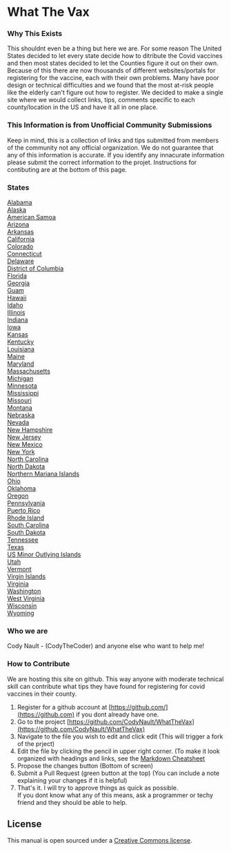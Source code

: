 # What The Vax

### Why This Exists
This shouldnt even be a thing but here we are. For some reason The United States decided to let every state decide how to ditribute the Covid vaccines and then most states decided to let the Counties figure it out on their own. Because of this there are now thousands of different websites/portals for registering for the vaccine, each with their own problems. Many have poor design or technical difficulties and we found that the most at-risk people like the elderly can't figure out how to register. We decided to make a single site where we would collect links, tips, comments specific to each county/location in the US and have it all in one place.

### This Information is from Unofficial Community Submissions 
Keep in mind, this is a collection of links and tips submitted from members of the community not any official organization. We do not guarantee that any of this information is accurate. If you identify any innacurate information please submit the correct information to the projet. Instructions for contibuting are at the bottom of this page.


### States

[Alabama](Alabama/README.md) \
[Alaska](Alaska/README.md) \
[American Samoa](American_Samoa/README.md) \
[Arizona](Arizona/README.md) \
[Arkansas](Arkansas/README.md) \
[California](California/README.md) \
[Colorado](Colorado/README.md) \
[Connecticut](Connecticut/README.md) \
[Delaware](Delaware/README.md) \
[District of Columbia](District_of_Columbia/README.md) \
[Florida](Florida/README.md) \
[Georgia](Georgia/README.md) \
[Guam](Guam/README.md) \
[Hawaii](Hawaii/README.md) \
[Idaho](Idaho/README.md) \
[Illinois](Illinois/README.md) \
[Indiana](Indiana/README.md) \
[Iowa](Iowa/README.md) \
[Kansas](Kansas/README.md) \
[Kentucky](Kentucky/README.md) \
[Louisiana](Louisiana/README.md) \
[Maine](Maine/README.md) \
[Maryland](Maryland/README.md) \
[Massachusetts](Massachusetts/README.md) \
[Michigan](Michigan/README.md) \
[Minnesota](Minnesota/README.md) \
[Mississippi](Mississippi/README.md) \
[Missouri](Missouri/README.md) \
[Montana](Montana/README.md) \
[Nebraska](Nebraska/README.md) \
[Nevada](Nevada/README.md) \
[New Hampshire](New_Hampshire/README.md) \
[New Jersey](New_Jersey/README.md) \
[New Mexico](New_Mexico/README.md) \
[New York](New_York/README.md) \
[North Carolina](North_Carolina/README.md) \
[North Dakota](North_Dakota/README.md) \
[Northern Mariana Islands](Northern_Mariana_Islands/README.md) \
[Ohio](Ohio/README.md) \
[Oklahoma](Oklahoma/README.md) \
[Oregon](Oregon/README.md) \
[Pennsylvania](Pennsylvania/README.md) \
[Puerto Rico](Puerto_Rico/README.md) \
[Rhode Island](Rhode_Island/README.md) \
[South Carolina](South_Carolina/README.md) \
[South Dakota](South_Dakota/README.md) \
[Tennessee](Tennessee/README.md) \
[Texas](Texas/README.md) \
[US Minor Outlying Islands](US_Minor_Outlying_Islands/README.md) \
[Utah](Utah/README.md) \
[Vermont](Vermont/README.md) \
[Virgin Islands](Virgin_Islands/README.md) \
[Virginia](Virginia/README.md) \
[Washington](Washington/README.md) \
[West Virginia](West_Virginia/README.md) \
[Wisconsin](Wisconsin/README.md) \
[Wyoming](Wyoming/README.md) 

### Who we are

Cody Nault - (CodyTheCoder)
and anyone else who want to help me!

### How to Contribute

We are hosting this site on github. This way anyone with moderate technical skill can contribute what tips they have found for registering for covid vaccines in their county.
1. Register for a github account at  [https://github.com/](https://github.com) if you dont already have one. 
2. Go to the project [https://github.com/CodyNault/WhatTheVax](https://github.com/CodyNault/WhatTheVax) 
3. Navigate to the file you wish to edit and click edit (This will trigger a fork of the prject) 
4. Edit the file by clicking the pencil in upper right corner. (To make it look organized with headings and links, see the [Markdown Cheatsheet](https://paperhive.org/help/markdown) 
5. Propose the changes button (Bottom of screen)
6. Submit a Pull Request (green button at the top) (You can include a note explaining your changes if it is helpful)
7. That's it. I will try to approve things as quick as possible. \
If you dont know what any of this means, ask a programmer or techy friend and they should be able to help.

## License
This manual is open sourced under a [Creative Commons license](http://creativecommons.org/licenses/by/3.0/deed.en_US).
